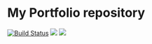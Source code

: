 # My Portfolio repository

[![Build Status](https://travis-ci.com/sp0x/portfolio.svg?branch=master)](https://travis-ci.com/sp0x/portfolio)
[![](https://images.microbadger.com/badges/version/sp0x/portfolio.svg)](https://hub.docker.com/r/sp0x/portfolio/)
![](https://images.microbadger.com/badges/image/sp0x/portfolio.svg)


 